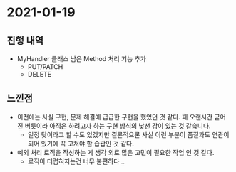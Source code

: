 # 2021-01-19

## 진행 내역

- MyHandler 클래스 남은 Method 처리 기능 추가
  - PUT/PATCH
  - DELETE

## 느낀점

- 이전에는 사실 구현, 문제 해결에 급급한 구현을 했었던 것 같다. 꽤 오랜시간 굳어진 버릇이라 아직은 하려고자 하는 구현 방식의 낯선 감이 있는 것 같습니다.
  - 일정 탓이라고 할 수도 있겠지만 결론적으론 사실 이런 부분이 품질과도 연관이 되어 있기에 꼭 고쳐야 할 습괍인 것 같다.
- 예외 처리 로직을 작성하는 게 생각 외로 많은 고민이 필요한 작업 인 것 같다.
  - 로직이 더럽혀지는건 너무 불편하다 ..